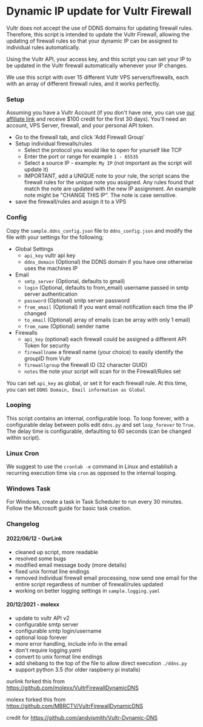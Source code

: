 # Dynamic IP update for Vultr Firewall


Vultr does not accept the use of DDNS domains for updating firewall rules. Therefore, this script is intended to update the Vultr Firewall, allowing the updating of firewall rules so that your dynamic IP can be assigned to individual rules automatically.

Using the Vultr API, your access key, and this script you can set your IP to be updated in the Vultr firewall automatically whenever your IP changes.
 
We use this script with over 15 different Vultr VPS servers/firewalls, each with an array of different firewall rules, and it works perfectly.

### Setup

Assuming you have a Vultr Account (if you don't have one, you can use [our affiliate link](https://www.vultr.com/?ref=9160186-8H) and receive $100 credit for the first 30 days). You'll need an account, VPS Server, firewall, and your personal API token.

* Go to the firewall tab, and click 'Add Firewall Group'
* Setup individual firewalls/rules
  * Select the protocol you would like to open for yourself like TCP 
  * Enter the port or range for example `1 - 65535`	
  * Select a source IP - example: `My IP` (not important as the script will update it) 
  * IMPORTANT, add a UNIQUE note to your rule, the script scans the firewall rules for the unique note you assigned. Any rules found that match the note are updated with the new IP assignment. An example note might be "CHANGE THIS IP". The note is case sensitive.
* save the firewall/rules and assign it to a VPS


### Config
Copy the `sample.ddns_config.json` file to `ddns_config.json` and modify the file with your settings for the following;

* Global Settings
  * `api_key` vultr api key
  * `ddns_domain` (Optional) the DDNS domain if you have one otherwise uses the machines IP
* Email
  * `smtp_server` (Optional, defaults to gmail)
  * `login`       (Optional, defaults to from_email) username passed in smtp server authentication
  * `password`    (Optional) smtp server password
  * `from_email`  (Optional) if you want email notification each time the IP changed
  * `to_email`    (Optional) array of emails (can be array with only 1 email)
  * `from_name`   (Optional) sender name
* Firewalls
  * `api_key` (optional) each firewall could be assigned a different API Token for security
  * `firewallname` a firewall name (your choice) to easily identify the groupID from Vultr
  * `firewallgroup` the firewall ID (32 character GUID)
  * `notes` the note your script will scan for in the Firewall/Rules set

You can set `api_key` as global, or set it for each firewall rule.
At this time, you can set `DDNS Domain, Email information as Global`


### Looping
This script contains an internal, configurable loop. To loop forever, with a configurable delay between polls edit `ddns.py` and set `loop_forever` to `True`. The delay time is configurable, defaulting to 60 seconds (can be changed within script).

### Linux Cron
We suggest to use the `crontab -e` command in Linux and establish a recurring execution time via `cron` as opposed to the internal looping.

### Windows Task
For Windows, create a task in Task Scheduler to run every 30 minutes. Follow the Microsoft guide for basic task creation.

### Changelog

#### 2022/06/12 - OurLink
- cleaned up script, more readable 
- resolved some bugs
- modified email message body (more details)
- fixed unix format line endings
- removed individual firewall email processing, now send one email for the entire script regardless of number of firewall/rules updated
- working on better logging settings in `sample.logging.yaml`


#### 20/12/2021 - molexx
- update to vultr API v2
- configurable smtp server
- configurable smtp login/username
- optional loop forever
- more error handling, include info in the email
- don't require logging.yaml
- convert to unix format line endings
- add shebang to the top of the file to allow direct execution `./ddns.py`
- support python 3.5 (for older raspberry pi installs)



ourlink forked this from https://github.com/molexx/VultrFirewallDynamicDNS 

molexx forked this from https://github.com/MBRCTV/VultrFirewallDynamicDNS   

credit for https://github.com/andyjsmith/Vultr-Dynamic-DNS
